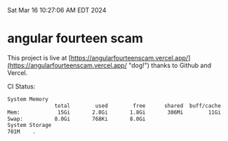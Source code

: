 Sat Mar 16 10:27:06 AM EDT 2024

# angular fourteen scam


This project is live at [https://angularfourteenscam.vercel.app/](https://angularfourteenscam.vercel.app/ "dog!") thanks to Github and Vercel.

CI Status: 

```bash
System Memory
               total        used        free      shared  buff/cache   available
Mem:            15Gi       2.8Gi       1.8Gi       306Mi        11Gi        12Gi
Swap:          8.0Gi       768Ki       8.0Gi
System Storage
701M	.
